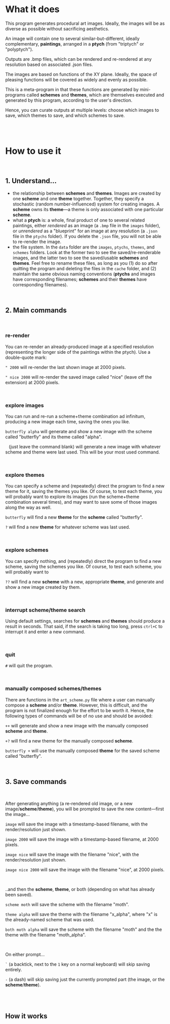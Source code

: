 # What it does

This program generates procedural art images. Ideally, the images will be as diverse as possible without sacrificing aesthetics.

An image will contain one to several similar-but-different, ideally complementary, **paintings**, arranged in a **ptych** (from "triptych" or "polyptych").

Outputs are .bmp files, which can be rendered and re-rendered at any resolution based on associated .json files.

The images are based on functions of the XY plane. Ideally, the space of pleasing functions will be covered as widely and evenly as possible.

This is a meta-program in that these functions are generated by mini-programs called **schemes** and **themes**, which are themselves executed and generated by this program, according to the user's direction.

Hence, you can curate outputs at multiple levels: choose which images to save, which themes to save, and which schemes to save.

<br>
<br>

# How to use it

<br>

## 1. Understand...
- the relationship between **schemes** and **themes**. Images are created by one **scheme** and one **theme** together. Together, they specify a stochastic (random number-influenced) system for creating images. A **scheme** owns its **theme**—a theme is only associated with one particular **scheme**.
- what a **ptych** is: a whole, final product of one to several related paintings, either _rendered_ as an image (a `.bmp` file in the `images` folder), or _unrendered_ as a "blueprint" for an image at any resolution (a `.json` file in the `ptychs` folder). If you delete the `.json` file, you will not be able to re-render the image.
- the file system. In the `data` folder are the `images`, `ptychs`, `themes`, and `schemes` folders. Look at the former two to see the saved/re-renderable images, and the latter two to see the saved/usable **schemes** and **themes**. Feel free to rename these files, as long as you (1) do so after quitting the program and deleting the files in the `cache` folder, and (2) maintain the same obvious naming conventions (**ptychs** and images have corresponding filenames; **schemes** and their **themes** have corresponding filenames).

<br>

## 2. Main commands

<br>

### re-render

You can re-render an already-produced image at a specified resolution (representing the longer side of the paintings within the ptych). Use a double-quote mark:

`" 2000` will re-render the last shown image at 2000 pixels.

`" nice 2000` will re-render the saved image called "nice" (leave off the extension) at 2000 pixels.

<br>

### explore images

You can run and re-run a scheme+theme combination ad infinitum, producing a new image each time, saving the ones you like.

`butterfly alpha` will generate and show a new image with the scheme called "butterfly" and its theme called "alpha".

` ` (just leave the command blank) will generate a new image with whatever scheme and theme were last used. This will be your most used command.

<br> 

### explore themes

You can specify a scheme and (repeatedly) direct the program to find a new theme for it, saving the themes you like. Of course, to test each theme, you will probably want to explore its images (run the scheme+theme combination several times), and may want to save some of those images along the way as well.

`butterfly` will find a new **theme** for the **scheme** called "butterfly".

`?` will find a new **theme** for whatever scheme was last used.

<br>

### explore schemes

You can specify nothing, and (repeatedly) direct the program to find a new scheme, saving the schemes you like. Of course, to test each scheme, you will probably want to 

`??` will find a new **scheme** with a new, appropriate **theme**, and generate and show a new image created by them.

<br>

### interrupt scheme/theme search

Using default settings, searches for **schemes** and **themes** should produce a result in seconds. That said, if the search is taking too long, press ``ctrl+C`` to interrupt it and enter a new command.

<br>

### quit

`#` will quit the program.

<br>

### manually composed schemes/themes

There are functions in the `art_scheme.py` file where a user can manually compose a **scheme** and/or **theme**. However, this is difficult, and the program is not finalized enough for the effort to be worth it. Hence, the following types of commands will be of no use and should be avoided:

`++` will generate and show a new image with the manually composed **scheme** and **theme**.

`+?` will find a new theme for the manually composed **scheme**.

`butterfly +` will use the manually composed **theme** for the saved scheme called "butterfly".

<br>

## 3. Save commands

<br>

After generating anything (a re-rendered old image, or a new image/**scheme**/**theme**), you will be prompted to save the new content—first the image...

`image` will save the image with a timestamp-based filename, with the render/resolution just shown.

`image 2000` will save the image with a timestamp-based filename, at 2000 pixels.

`image nice` will save the image with the filename "nice", with the render/resolution just shown.

`image nice 2000` will save the image with the filename "nice", at 2000 pixels.

<br>

..and then the **scheme**, **theme**, or both (depending on what has already been saved).

`scheme moth` will save the scheme with the filename "moth".

`theme alpha` will save the theme with the filename "x_alpha", where "x" is the already-named scheme that was used.

`both moth alpha` will save the scheme with the filename "moth" and the the theme with the filename "moth_alpha".

<br>

On either prompt...

`` ` `` (a backtick, next to the `1` key on a normal keyboard) will skip saving entirely.

`-` (a dash) will skip saving just the currently prompted part (the image, or the **scheme**/**theme**).



<br>
<br>

## How it works
